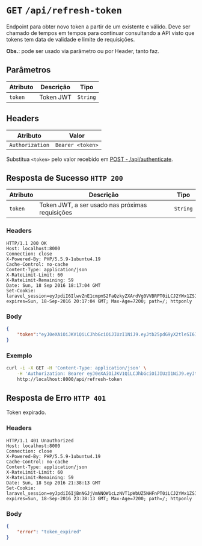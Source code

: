 # `GET` `/api/refresh-token`

Endpoint para obter novo token a partir de um existente e válido. Deve ser
chamado de tempos em tempos para continuar consultando a API visto
que tokens tem data de validade e limite de requisições.

**Obs.**: pode ser usado via parâmetro ou por Header, tanto faz.

## Parâmetros

| Atributo      | Descrição                      | Tipo
| ------------- | ------------------------------ | -------
| `token`       | Token JWT | `String`

## Headers

| Atributo        | Valor
| --------------- | -----------------
| `Authorization` | `Bearer <token>`

Substitua `<token>` pelo valor recebido em
[POST - /api/authenticate](post_api-authenticate.md).

## Resposta de Sucesso `HTTP 200`

| Atributo      | Descrição                      | Tipo
| ------------- | ------------------------------ | -------
| `token`       | Token JWT, a ser usado nas próximas requisições | `String`

### Headers

```
HTTP/1.1 200 OK
Host: localhost:8000
Connection: close
X-Powered-By: PHP/5.5.9-1ubuntu4.19
Cache-Control: no-cache
Content-Type: application/json
X-RateLimit-Limit: 60
X-RateLimit-Remaining: 59
Date: Sun, 18 Sep 2016 18:17:04 GMT
Set-Cookie: laravel_session=eyJpdiI6IlwvZnE1cmpmS2FaQzkyZXArdVg0VVBRPT0iLCJ2YWx1ZSI6IklDUzI2VHRaWVBlczlOUHozeHdVZXRodFptdXk5V1FUUTBHajA3V0MwNG5XdFRhS3RGZWZKeVdKWGZoaVpFSFBINWgwR2oxeDZ3QVUyK0VqUkRUSWZRPT0iLCJtYWMiOiI3ZTc3OTcwNTg0MWY0MzY3MWI2ODI4ODk3ZDBkMWZhNjI5ZjlmMzFhNDQzZThjYzczMzQxYjA2NGIxMDU2YjczIn0%3D; expires=Sun, 18-Sep-2016 20:17:04 GMT; Max-Age=7200; path=/; httponly
```

### Body

```json
{
    "token":"eyJ0eXAiOiJKV1QiLCJhbGciOiJIUzI1NiJ9.eyJtb25pdG9yX2tleSI6ImVjY2ViOTY4LTZhMDAtNDg0Yi04ZDY0LWNhNjY0ZjcwYmE0YyIsInN1YiI6NCwiaXNzIjoiaHR0cDpcL1wvbG9jYWxob3N0OjgwMDBcL2FwaVwvYXV0aGVudGljYXRlIiwiaWF0IjoxNDc0MjIyNjI0LCJleHAiOjE0NzQyMjYyMjQsIm5iZiI6MTQ3NDIyMjYyNCwianRpIjoiNzc3M2JiNzEyMWE1MzYzNzVjZDJhMzNjYzk3MzFmOWMifQ.D8uoI5HK69WWseaUCep-BA_rf813uD-QGmeFLcCfupU"
}
```

### Exemplo

```bash
curl -i -X GET -H 'Content-Type: application/json' \
    -H 'Authorization: Bearer eyJ0eXAiOiJKV1QiLCJhbGciOiJIUzI1NiJ9.eyJtb25pdG9yX2tleSI6ImVjY2ViOTY4LTZhMDAtNDg0Yi04ZDY0LWNhNjY0ZjcwYmE0YyIsInN1YiI6NCwiaXNzIjoiaHR0cDpcL1wvbG9jYWxob3N0OjgwMDBcL2FwaVwvYXV0aGVudGljYXRlIiwiaWF0IjoxNDc0MjI1NTQ3LCJleHAiOjE0NzQyMjkxNDcsIm5iZiI6MTQ3NDIyNTU0NywianRpIjoiYjIxYTNhNjZiYWI2N2QxMTgyZThiM2ZiMTVkOTY5ZjUifQ.SiNRSXufHQNrqWC2_NbnSRrS0qtDyzlrQvWxBem10RZ' \
    http://localhost:8000/api/refresh-token
```

## Resposta de Erro `HTTP 401`

Token expirado.

### Headers

```
HTTP/1.1 401 Unauthorized
Host: localhost:8000
Connection: close
X-Powered-By: PHP/5.5.9-1ubuntu4.19
Cache-Control: no-cache
Content-Type: application/json
X-RateLimit-Limit: 60
X-RateLimit-Remaining: 59
Date: Sun, 18 Sep 2016 21:38:13 GMT
Set-Cookie: laravel_session=eyJpdiI6IjBnNGJjVmNNOW1cLzNVT1pWbUZ5NHFnPT0iLCJ2YWx1ZSI6IksxQk5EVllGUU8razBaXC9GK0tTSG02SnZvN1JXT29rTUdyZG9yVjh5N0ZFSzZSeDRyRFhUSExuZUtMSFo4TUFuRncrcWY1bUtZVkk5Slp2R1I5Snp4dz09IiwibWFjIjoiZjcwOGRlNThlODQ4YzFlZTMzN2I1NDRlOTFkNjlmOWE2MmZjMDk3MzUwZDRmYjBmY2NhYjk3ZTQzNTlhY2RkMyJ9; expires=Sun, 18-Sep-2016 23:38:13 GMT; Max-Age=7200; path=/; httponly
```

### Body

```json
{
    "error": "token_expired"
}
```
